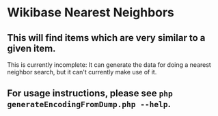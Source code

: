 # Wikibase Nearest Neighbors
## This will find items which are very similar to a given item.

This is currently incomplete: It can generate the data for doing a nearest neighbor search, but it can't currently make use of it.

## For usage instructions, please see `php generateEncodingFromDump.php --help`.
